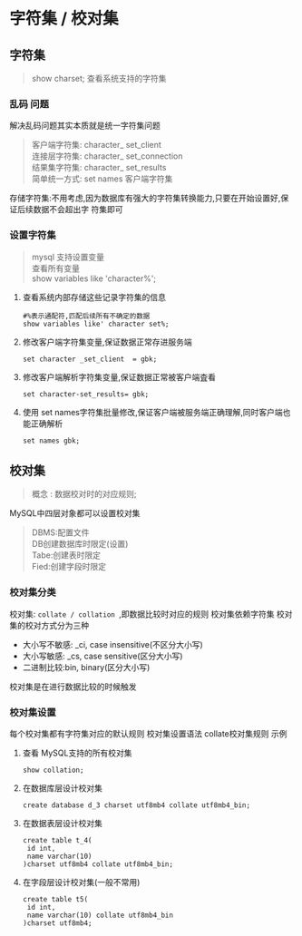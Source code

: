 # 字符集 / 校对集

## 字符集

> show charset;   查看系统支持的字符集



### 乱码 问题

解决乱码问题其实本质就是统一字符集问题

> 客户端字符集: character_ set_client  
> 连接层字符集: character_ set_connection  
> 结果集字符集: character_ set_results  
> 简单统一方式: set names 客户端字符集  

存储字符集:不用考虑,因为数据库有强大的字符集转换能力,只要在开始设置好,保证后续数据不会超出字
符集即可

### 设置字符集

> mysql 支持设置变量  
> 查看所有变量  
> show variables like 'character%';

1. 查看系统内部存储这些记录字符集的信息

   ```mysql
   #%表示通配符,匹配后续所有不确定的数据
   show variables like' character set%;
   ```

   

2. 修改客户端字符集变量,保证数据正常存进服务端

   ```mysql
   set character _set_client  = gbk;
   ```

   
3. 修改客户端解析字符集变量,保证数据正常被客户端査看

   ```mysql
   set character-set_results= gbk;
   ```

4. 使用 set names字符集批量修改,保证客户端被服务端正确理解,同时客户端也能正确解析

   ```mysql
   set names gbk;
   ```

   

## 校对集

>  概念 : 数据校对时的对应规则;



MySQL中四层对象都可以设置校对集

> DBMS:配置文件  
> DB创建数据库时限定(设置)  
> Tabe:创建表时限定  
> Fied:创建字段时限定  

### 校对集分类

校对集: `collate / collation `,即数据比较时对应的规则
校对集依赖字符集
校对集的校对方式分为三种

+ 大小写不敏感: _ci, case insensitive(不区分大小写)
+ 大小写敏感: _cs, case sensitive(区分大小写)
+ 二进制比较:bin, binary(区分大小写)

校对集是在进行数据比较的时候触发

### 校对集设置

每个校对集都有字符集对应的默认规则
校对集设置语法
collate校对集规则
示例

1. 查看 MySQL支持的所有校对集

   ```my
   show collation;
   ```

   

2. 在数据库层设计校对集

   ```mysql
   create database d_3 charset utf8mb4 collate utf8mb4_bin;
   ```

3. 在数据表层设计校对集

   ```mysql
   create table t_4(
   	id int,
   	name varchar(10)
   )charset utf8mb4 collate utf8mb4_bin;
   ```

4. 在字段层设计校对集(一般不常用)

   ```mysql
   create table t5(
   	id int,
   	name varchar(10) collate utf8mb4_bin
   )charset utf8mb4;
   ```

   